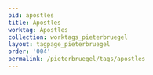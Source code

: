 ```yaml
---
pid: apostles
title: Apostles
worktag: Apostles
collection: worktags_pieterbruegel
layout: tagpage_pieterbruegel
order: '004'
permalink: /pieterbruegel/tags/apostles
---
```

